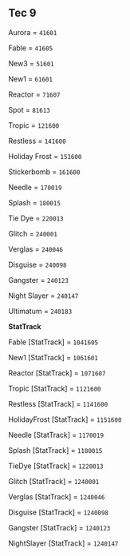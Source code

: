 ## Tec 9


Aurora = `41601`

Fable = `41605`

New3 = `51601`

New1 = `61601`

Reactor = `71607`

Spot = `81613`

Tropic = `121600`

Restless = `141600`

Holiday Frost = `151600`

Stickerbomb = `161600`

Needle = `170019`

Splash = `180015`

Tie Dye = `220013`

Glitch = `240001`

Verglas = `240046`

Disguise = `240098`

Gangster = `240123`

Night Slayer = `240147`

Ultimatum = `240183`


**StatTrack**


Fable [StatTrack] = `1041605`

New1 [StatTrack] = `1061601`

Reactor [StatTrack] = `1071607`

Tropic [StatTrack] = `1121600`

Restless [StatTrack] = `1141600`

HolidayFrost [StatTrack] = `1151600`

Needle [StatTrack] = `1170019`

Splash [StatTrack] = `1180015`

TieDye [StatTrack] = `1220013`

Glitch [StatTrack] = `1240001`

Verglas [StatTrack] = `1240046`

Disguise [StatTrack] = `1240098`

Gangster [StatTrack] = `1240123`

NightSlayer [StatTrack] = `1240147`

